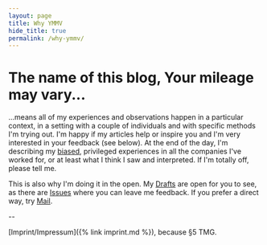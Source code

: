 ```yaml
---
layout: page
title: Why YMMV
hide_title: true
permalink: /why-ymmv/
---
```



# The name of this blog, Your mileage may vary...

...means all of my experiences and observations happen in a particular context, in a setting with a couple of individuals and with specific methods I'm trying out.
I'm happy if my articles help or inspire you and I'm very interested in your feedback (see below). At the end of the day, I'm describing my [biased](https://betterhumans.coach.me/cognitive-bias-cheat-sheet-55a472476b18?gi=4d491e9aedc9#.2n3okjow7), privileged experiences in all the companies I've worked for, or at least what I think I saw and interpreted. If I'm totally off, please tell me.

This is also why I'm doing it in the open. My [Drafts](https://github.com/rradczewski/ymmv/tree/master/_drafts) are open for you to see, as there are [Issues](https://github.com/rradczewski/ymmv/issues?utf8=%E2%9C%93&q=) where you can leave me feedback. If you prefer a direct way, try [Mail](mailto:hello@craftswerk.io).

--

[Imprint/Impressum]({% link imprint.md %}), because §5 TMG.
